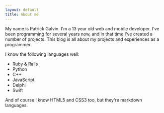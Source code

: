 ```yaml
---
layout: default
title: About me
---
```


My name is Patrick Galvin. I'm a 13 year old web and mobile developer. I've been programming for several years now, and in that time I've created a number of projects. This blog is all about my projects and experiences as a programmer.

I know the following languages well:
* Ruby & Rails
* Python
* C++
* JavaScript
* Delphi
* Swift

And of course I know HTML5 and CSS3 too, but they're markdown languages.
